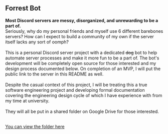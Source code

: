 ## Forrest Bot

**Most Discord servers are messy, disorganized, and unrewarding to be a part of.**<br>Seriously, why do my personal friends and myself use 6 different barebones servers? How can I expect to build a community of my own if the server itself lacks any sort of oomph?
<br><br>
This is a personal Discord server project with a dedicated ~~dog~~ bot to help automate server processes and make it more fun to be a part of. The bot's development will be completely open source for those interested and my design process documented below. On completion of an MVP, I will put the public link to the server in this README as well.
<br><br>
Despite the casual context of this project, I will be treating this a true software engineering project and developing formal documentation covering the engineering design cycle of which I have experience with from my time at university.
<br><br>
They will all be put in a shared folder on Google Drive for those interested.
<br><br>

[You can view the folder here](https://drive.google.com/drive/folders/1YZT3IrHFBBI1VVpJ9BmF_RWINirTVDmz?usp=sharing)
